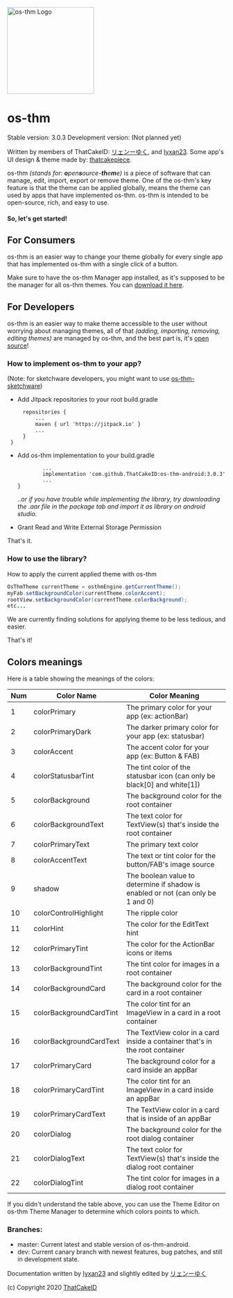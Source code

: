 <img src="https://camo.githubusercontent.com/84e92946ff1424e159ca2d72f2227ff1a5545838879df9afdad1ce6e6776d077/68747470733a2f2f6d656469612e646973636f72646170702e6e65742f6174746163686d656e74732f3733373239383335383232313430363234312f3737383038333730343237383438323938352f32303230303832315f3133323133312e706e673f77696474683d373032266865696768743d373032" alt="os-thm Logo" width="200"/>

 # os-thm
 Stable version: 3.0.3
 Development version: (Not planned yet)

 Written by members of ThatCakeID: [リェンーゆく](https://github.com/ryenyuku), and [Iyxan23](https://github.com/Iyxan23).
 Some app's UI design & theme made by: [thatcakepiece](https://github.com/thatcakepiece).

 os-thm _(stands for: **o**pen**s**ource-**th**e**m**e)_ is a piece of software that can manage, edit, import, export or remove theme. One of the os-thm's key feature is that the theme can be applied globally, means the theme can used by apps that have implemented os-thm.
 os-thm is intended to be open-source, rich, and easy to use.

 #### So, let's get started!

 ## For Consumers
 os-thm is an easier way to change your theme globally for every single app that has implemented os-thm with a single click of a button.

 Make sure to have the os-thm Manager app installed, as it's supposed to be the manager for all os-thm themes. You can [download it here](https://os-thm.thatcakeid.com).

 ## For Developers
 os-thm is an easier way to make theme accessible to the user without worrying about managing themes, all of that _(adding, importing, removing, editing themes)_ are managed by os-thm, and the best part is, it's [open source](https://github.com/ThatCakeID/os-thm-android)!

 ### How to implement os-thm to your app?

 (Note: for sketchware developers, you might want to use [os-thm-sketchware](https://github.com/ThatCakeID/os-thm-sketchware))

  - Add Jitpack repositories to your root build.gradle
   ```allprojects {
      	repositories {
      		...
      		maven { url 'https://jitpack.io' }
      		...
     	}
    }
   ```
 
  - Add os-thm implementation to your build.gradle
    ```dependencies {
            ...
       	    implementation 'com.github.ThatCakeID:os-thm-android:3.0.3'
       	    ...
    }

    ```
    _..or if you have trouble while implementing the library, try downloading the .aar file in the package tab and import it as library on android studio._
 
  - Grant Read and Write External Storage Permission
 
 That's it.

 ### How to use the library?
 How to apply the current applied theme with os-thm
 ```java
 OsThmTheme currentTheme = osthmEngine.getCurrentTheme();
 myFab.setBackgroundColor(currentTheme.colorAccent);
 rootView.setBackgroundColor(currentTheme.colorBackground);
 etc...
 ```
 We are currently finding solutions for applying theme to be less tedious, and easier.

 That's it!

 ## Colors meanings

 Here is a table showing the meanings of the colors:

 |Num |Color Name           |Color Meaning                                                                   |
 |----|---------------------|--------------------------------------------------------------------------------|
 | 1|colorPrimary           |The primary color for your app (ex: actionBar)                                  |
 | 2|colorPrimaryDark       |The darker primary color for your app (ex: statusbar)                           |
 | 3|colorAccent            |The accent color for your app (ex: Button & FAB)                                |
 | 4|colorStatusbarTint     |The tint color of the statusbar icon (can only be black[0] and white[1])        |
 | 5|colorBackground        |The background color for the root container                                     |
 | 6|colorBackgroundText    |The text color for TextView(s) that's inside the root container                 |
 | 7|colorPrimaryText       |The primary text color                                                          |
 | 8|colorAccentText        |The text or tint color for the button/FAB's image source                        |
 | 9|shadow                 |The boolean value to determine if shadow is enabled or not (can only be 1 and 0)|
 |10|colorControlHighlight  |The ripple color                                                                |
 |11|colorHint              |The color for the EditText hint                                                 |
 |12|colorPrimaryTint       |The color for the ActionBar icons or items                                      |
 |13|colorBackgroundTint    |The tint color for images in a root container                                   |
 |14|colorBackgroundCard    |The background color for the card in a root container                           |
 |15|colorBackgroundCardTint|The color tint for an ImageView in a card in a root container                   |
 |16|colorBackgroundCardText|The TextView color in a card inside a container that's in the root container    |
 |17|colorPrimaryCard       |The background color for a card inside an appBar                                |
 |18|colorPrimaryCardTint   |The color tint for an ImageView in a card inside an appBar                      |
 |19|colorPrimaryCardText   |The TextView color in a card that is inside of an appBar                        |
 |20|colorDialog            |The background color for the root dialog container                              |
 |21|colorDialogText        |The text color for TextView(s) that's inside the dialog root container          |
 |22|colorDialogTint        |The tint color for images in a dialog root container                            |


 If you didn't understand the table above, you can use the Theme Editor on os-thm Theme Manager to determine which colors points to which.

### Branches:
 - master: Current latest and stable version of os-thm-android.
 - dev: Current canary branch with newest features, bug patches, and still in development state.

 Documentation written by [Iyxan23](https://github.com/Iyxan23) and slightly edited by [リェンーゆく](https://github.com/ryenyuku)

 (c) Copyright 2020 [ThatCakeID](https://github.com/ThatCakeID)

